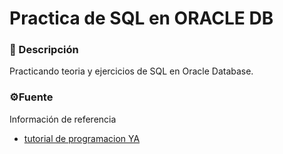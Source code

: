 # Practica de SQL en ORACLE DB

### 📝 Descripción

Practicando teoria y ejercicios de SQL en Oracle Database.

### ⚙️Fuente

Información de referencia

* [tutorial de programacion YA](https://www.tutorialesprogramacionya.com/oracleya/)

